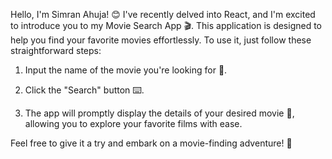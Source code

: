 Hello, I'm Simran Ahuja! 😊 I've recently delved into React, and I'm excited to introduce you to my Movie Search App 🎬. This application is designed to help you find your favorite movies effortlessly. To use it, just follow these straightforward steps:

1. Input the name of the movie you're looking for 🎥.

2. Click the "Search" button ⌨️.

3.  The app will promptly display the details of your desired movie 🚀, allowing you to explore your favorite films with ease. 

Feel free to give it a try and embark on a movie-finding adventure! 🍿
